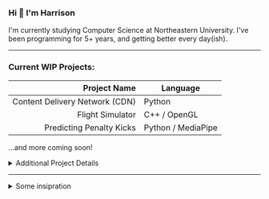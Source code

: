 ### Hi 👋 I'm Harrison

I'm currently studying Computer Science at Northeastern University. I've been programming for 5+ years, and getting better every day(ish).

---

### Current WIP Projects:
| Project Name | Language |
|---:|---|
| Content Delivery Network (CDN) | Python |
| Flight Simulator | C++ / OpenGL |
| Predicting Penalty Kicks | Python / MediaPipe |

...and more coming soon!

<details>
<summary>Additional Project Details</summary>

  #### Content Delivery Network (CDN)
  - Implements a DNS server to resolve a hostname to a replica server that is most local to a request
  - Manages an HTTP cache per replica server to minimize time-to-completion for content requests
  
  #### Flight Simulator
  - Simulates the physical properties of an airplane and models it using OpenGL
  - Airplane flies over a procedurally generated landscape
  
  #### Predicting Penalty Kicks
  - Uses MediaPipe and MMAction2 libraries to implement a pose estimation model
  - Predicts the outcome of a penalty kick in soccer using this model

</details>

---
  
<details>
<summary>Some insipration</summary>

  > To be or not to be.
  
  — Shakespeare
  
  > To do is to be.
  
  — Nietzsche
  
  > To be is to do.
  
  — Sartre
  
  > Do be do be do.
  
  — Sinatra
</details>
<!--
**harrison-e/harrison-e** is a ✨ _special_ ✨ repository because its `README.md` (this file) appears on your GitHub profile.

Here are some ideas to get you started:

- 🔭 I’m currently working on ...
- 🌱 I’m currently learning ...
- 👯 I’m looking to collaborate on ...
- 🤔 I’m looking for help with ...
- 💬 Ask me about ...
- 📫 How to reach me: ...
- 😄 Pronouns: ...
- ⚡ Fun fact: ...
-->
